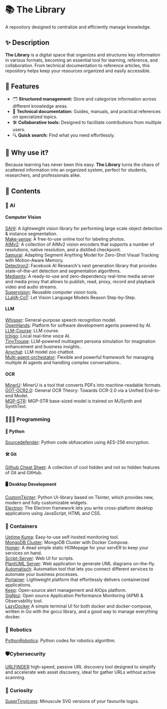 # 📚 The Library  
A repository designed to centralize and efficiently manage knowledge.  

## ✨ Description  
**The Library** is a digital space that organizes and structures key information in various formats, becoming an essential tool for learning, reference, and collaboration. From technical documentation to reference articles, this repository helps keep your resources organized and easily accessible.  

## 🚀 Features  
- 🗂️ **Structured management:** Store and categorize information across different knowledge areas.  
- 📖 **Technical documentation:** Guides, manuals, and practical references on specialized topics.  
- 🛠️ **Collaborative tools:** Designed to facilitate contributions from multiple users.  
- 🔍 **Quick search:** Find what you need effortlessly.  

## 🌟 Why use it?  
Because learning has never been this easy. **The Library** turns the chaos of scattered information into an organized system, perfect for students, researchers, and professionals alike.

## 📖 Contents

### 🧠 AI

#### Computer Vision
[SAHI](https://github.com/obss/sahi): A lightweight vision library for performing large scale object detection & instance segmentation. <br>
[Make-sense](https://github.com/SkalskiP/make-sense): A free-to-use online tool for labeling photos. <br>
[AIMv2](https://huggingface.co/collections/apple/aimv2-6720fe1558d94c7805f7688c): A collection of AIMv2 vision encoders that supports a number of resolutions, native resolution, and a distilled checkpoint. <br>
[Samurai](https://github.com/yangchris11/samurai): Adapting Segment Anything Model for Zero-Shot Visual Tracking with Motion-Aware Memory. <br>
[Detectron2](https://github.com/facebookresearch/detectron2): Facebook AI Research's next generation library that provides state-of-the-art detection and segmentation algorithms. <br>
[Mediamtx](https://github.com/bluenviron/mediamtx): A ready-to-use and zero-dependency real-time media server and media proxy that allows to publish, read, proxy, record and playback video and audio streams. <br>
[Supervision](https://github.com/roboflow/supervision): Reusable computer vision tools. <br>
[LLaVA-CoT](https://github.com/PKU-YuanGroup/LLaVA-CoT): Let Vision Language Models Reason Step-by-Step. <br>

#### LLM
[Whisper](https://github.com/openai/whisper): General-purpose speech recognition model. <br>
[OpenHands](https://github.com/All-Hands-AI/OpenHands): Platform for software development agents powered by AI. <br>
[LLM-Course](https://github.com/mlabonne/llm-course): LLM course. <br>
[Ichigo](https://github.com/homebrewltd/ichigo): Local real-time voice AI. <br>
[TinyTroupe](https://github.com/microsoft/TinyTroupe): LLM-powered multiagent persona simulation for imagination enhancement and business insights.. <br>
[Anychat](https://huggingface.co/spaces/akhaliq/anychat): LLM model zoo chatbot. <br>
[Multi-agent-orchestator](https://github.com/awslabs/multi-agent-orchestrator): Flexible and powerful framework for managing multiple AI agents and handling complex conversations.. <br>

#### OCR
[MinerU](https://github.com/opendatalab/MinerU): MinerU is a tool that converts PDFs into machine-readable formats. <br>
[GOT-OCR2.0](https://github.com/Ucas-HaoranWei/GOT-OCR2.0): General OCR Theory: Towards OCR-2.0 via a Unified End-to-end Model. <br>
[MGP-STR](https://huggingface.co/alibaba-damo/mgp-str-base): MGP-STR base-sized model is trained on MJSynth and SynthText. <br>

### 👨🏽‍💻 Programming

#### 🐍 Python
[Sourcedefender](https://pypi.org/project/sourcedefender/): Python code obfuscation using AES-256 encryption.

#### 🛠️ Git
[Github Cheat Sheet](https://github.com/luckypm/github-cheat-sheet): A collection of cool hidden and not so hidden features of Git and GitHub. <br>

#### 🖥️ Desktop Development
[CustomTkinter](https://github.com/TomSchimansky/CustomTkinter): Python UI-library based on Tkinter, which provides new, modern and fully customizable widgets. <br>
[Electron](https://github.com/electron/electron): The Electron framework lets you write cross-platform desktop applications using JavaScript, HTML and CSS. <br>

### 🚢 Containers

[Uptime Kuma](https://github.com/louislam/uptime-kuma): Easy-to-use self-hosted monitoring tool. <br>
[MongoDB Cluster](https://github.com/minhhungit/mongodb-cluster-docker-compose): MongoDB Cluster with Docker Compose. <br>
[Homer](https://github.com/bastienwirtz/homer): A dead simple static HOMepage for your servER to keep your services on hand. <br>
[Script-Server](https://github.com/bugy/script-server): Web UI for scripts. <br>
[PlantUML Server](https://github.com/plantuml/plantuml-server): Web application to generate UML diagrams on-the-fly. <br>
[Automatisch](https://github.com/automatisch/automatisch): Automation tool that lets you connect different services to automate your business processes. <br>
[Portainer](https://hub.docker.com/r/portainer/portainer): Lightweight platform that effortlessly delivers containerized applications. <br>
[Keep](https://github.com/keephq/keep): Open-source alert management and AIOps platform. <br>
[SigNoz](https://github.com/SigNoz/signoz): Open source Application Performance Monitoring (APM) & Observability tool. <br>
[LazyDocker](https://github.com/jesseduffield/lazydocker) A simple terminal UI for both docker and docker-compose, written in Go with the gocui library, and a good way to manage everything docker.

### 🤖 Robotics

[PythonRobotics](https://github.com/AtsushiSakai/PythonRobotics): Python codes for robotics algorithm.

### 🛡️Cybersecurity
[URLFINDER](https://github.com/projectdiscovery/urlfinder)  high-speed, passive URL discovery tool designed to simplify and accelerate web asset discovery, ideal for gather URLs without active scanning.

### 💭 Curiosity

[SuperTinyIcons](https://github.com/edent/SuperTinyIcons): Minuscule SVG versions of your favourite logos. <br>

